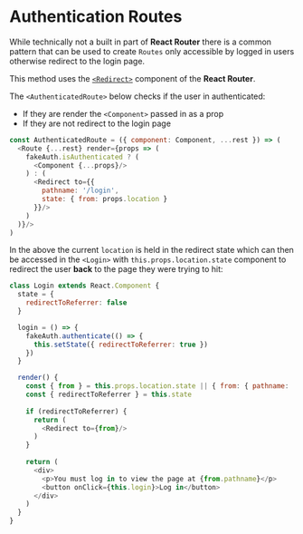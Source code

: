 # Authentication Routes

While technically not a built in part of **React Router** there is a common pattern that can be used to create `Routes`
only accessible by logged in users otherwise redirect to the login page.

This method uses the [`<Redirect>`](https://reacttraining.com/react-router/web/api/Redirect) component of the **React Router**.


The `<AuthenticatedRoute>` below checks if the user in authenticated:
- If they are render the `<Component>` passed in as a prop
- If they are not redirect to the login page 

```javascript 1.8
const AuthenticatedRoute = ({ component: Component, ...rest }) => (
  <Route {...rest} render={props => (
    fakeAuth.isAuthenticated ? (
      <Component {...props}/>
    ) : (
      <Redirect to={{
        pathname: '/login',
        state: { from: props.location }
      }}/>
    )
  )}/>
)
```

In the above the current `location` is held in the redirect state which can then be accessed in the `<Login>` with `this.props.location.state` component
to redirect the user __back__ to the page they were trying to hit:

```javascript 1.8
class Login extends React.Component {
  state = {
    redirectToReferrer: false
  }

  login = () => {
    fakeAuth.authenticate(() => {
      this.setState({ redirectToReferrer: true })
    })
  }

  render() {
    const { from } = this.props.location.state || { from: { pathname: '/' } }
    const { redirectToReferrer } = this.state
    
    if (redirectToReferrer) {
      return (
        <Redirect to={from}/>
      )
    }
    
    return (
      <div>
        <p>You must log in to view the page at {from.pathname}</p>
        <button onClick={this.login}>Log in</button>
      </div>
    )
  }
}
```

